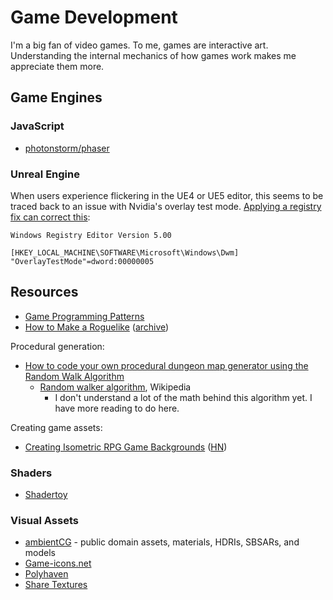 # Game Development

I'm a big fan of video games. To me, games are interactive art. Understanding
the internal mechanics of how games work makes me appreciate them more.

## Game Engines

### JavaScript

- [photonstorm/phaser](https://github.com/photonstorm/phaser)

### Unreal Engine

When users experience flickering in the UE4 or UE5 editor, this seems to be
traced back to an issue with Nvidia's overlay test mode.
[Applying a registry fix can correct this](https://forums.unrealengine.com/t/editor-window-and-menu-flickering-and-glitching/552308/6):

```
Windows Registry Editor Version 5.00

[HKEY_LOCAL_MACHINE\SOFTWARE\Microsoft\Windows\Dwm]
"OverlayTestMode"=dword:00000005
```

## Resources

- [Game Programming Patterns](https://gameprogrammingpatterns.com/)
- [How to Make a Roguelike](https://www.gamedeveloper.com/design/how-to-make-a-roguelike)
  ([archive](https://archive.ph/CTukV))

Procedural generation:

- [How to code your own procedural dungeon map generator using the Random Walk Algorithm](https://www.freecodecamp.org/news/how-to-make-your-own-procedural-dungeon-map-generator-using-the-random-walk-algorithm-e0085c8aa9a/)
  - [Random walker algorithm](https://en.wikipedia.org/wiki/Random_walker_algorithm),
    Wikipedia
    - I don't understand a lot of the math behind this algorithm yet. I have
      more reading to do here.

Creating game assets:

- [Creating Isometric RPG Game Backgrounds](https://talesofsyn.com/posts/creating-isometric-rpg-game-backgrounds)
  ([HN](https://news.ycombinator.com/item?id=34989407))

### Shaders

- [Shadertoy](https://www.shadertoy.com/)

### Visual Assets

- [ambientCG](https://ambientcg.com/) - public domain assets, materials, HDRIs,
  SBSARs, and models
- [Game-icons.net](https://game-icons.net/)
- [Polyhaven](https://polyhaven.com/)
- [Share Textures](https://www.sharetextures.com/)
